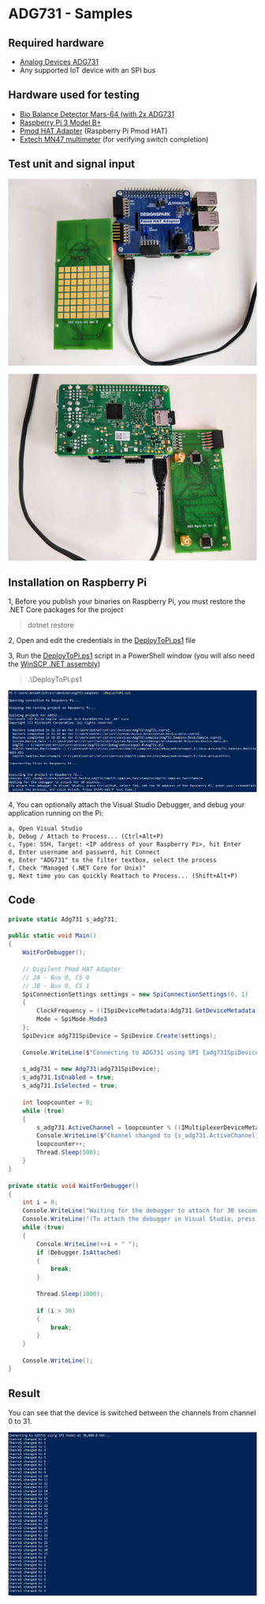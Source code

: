 # ADG731 - Samples

## Required hardware
* [Analog Devices ADG731](https://www.analog.com/media/en/technical-documentation/data-sheets/ADG725_731.pdf)
* Any supported IoT device with an SPI bus

## Hardware used for testing
* [Bio Balance Detector Mars-64 (with 2x ADG731](http://www.biobalancedetector.com/)
* [Raspberry Pi 3 Model B+](https://www.raspberrypi.org/products/raspberry-pi-3-model-b-plus/)
* [Pmod HAT Adapter](https://reference.digilentinc.com/reference/add-ons/pmod-hat/reference-manual) (Raspberry Pi Pmod HAT)
* [Extech MN47 multimeter](http://www.extech.com/products/MN47) (for verifying switch completion)

## Test unit and signal input
![Raspberry Pi 3 Model B+ + Digilent Pmod HAT + BBD Mars-64 front side](Raspberry_3Bp_PmodHAT_BBDMars64_front.jpg)

![Raspberry Pi 3 Model B+ + Digilent Pmod HAT + BBD Mars-64 back side](Raspberry_3Bp_PmodHAT_BBDMars64_back.jpg)


## Installation on Raspberry Pi
1, Before you publish your binaries on Raspberry Pi, you must restore the .NET Core packages for the project
> dotnet restore

2, Open and edit the credentials in the [DeployToPi.ps1](DeployToPi.ps1) file

3, Run the [DeployToPi.ps1](DeployToPi.ps1) script in a PowerShell window (you will also need the [WinSCP .NET assembly](https://winscp.net/eng/downloads.php))
> .\DeployToPi.ps1

![Results in a PowerShell window](PowerShell_DeployToPi_Output.png)

4, You can optionally attach the Visual Studio Debugger, and debug your application running on the Pi:

    a, Open Visual Studio
    b, Debug / Attach to Process... (Ctrl+Alt+P)
    c, Type: SSH, Target: <IP address of your Raspberry Pi>, hit Enter
    d, Enter username and password, hit Connect
    e, Enter "ADG731" to the filter textbox, select the process
    f, Check "Managed (.NET Core for Unix)"
    g, Next time you can quickly Reattach to Process... (Shift+Alt+P)

## Code
```C#
private static Adg731 s_adg731;

public static void Main()
{
	WaitForDebugger();

	// Digilent Pmod HAT Adapter
	// JA - Bus 0, CS 0
	// JB - Bus 0, CS 1
	SpiConnectionSettings settings = new SpiConnectionSettings(0, 1)
	{
		ClockFrequency = ((ISpiDeviceMetadata)Adg731.GetDeviceMetadata()).MaximumSpiFrequency,
		Mode = SpiMode.Mode3
	};
	SpiDevice adg731SpiDevice = SpiDevice.Create(settings);

	Console.WriteLine($"Connecting to ADG731 using SPI {adg731SpiDevice.ConnectionSettings.Mode.ToString()} at {adg731SpiDevice.ConnectionSettings.ClockFrequency / 1000.0:N1} kHz...");

	s_adg731 = new Adg731(adg731SpiDevice);
	s_adg731.IsEnabled = true;
	s_adg731.IsSelected = true;

	int loopcounter = 0;
	while (true)
	{
		s_adg731.ActiveChannel = loopcounter % ((IMultiplexerDeviceMetadata)Adg731.GetDeviceMetadata()).MultiplexerChannelCount;
		Console.WriteLine($"Channel changed to {s_adg731.ActiveChannel}");
		loopcounter++;
		Thread.Sleep(500);
	}
}

private static void WaitForDebugger()
{
	int i = 0;
	Console.WriteLine("Waiting for the debugger to attach for 30 seconds... ");
	Console.WriteLine("(To attach the debugger in Visual Studio, press Ctrl+Alt+P, select SSH, set the IP address of the Raspberry Pi, enter your credentials, select the process, and click Attach. Press Shift+Alt+P next time.) ");
	while (true)
	{
		Console.WriteLine(++i + " ");
		if (Debugger.IsAttached)
		{
			break;
		}

		Thread.Sleep(1000);

		if (i > 30)
		{
			break;
		}
	}

	Console.WriteLine();
}
```

## Result
You can see that the device is switched between the channels from channel 0 to 31.

![Results in a PowerShell window](PowerShell_RaspberryPi_Output.png)
